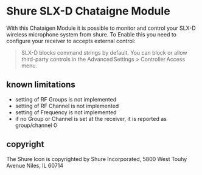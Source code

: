 # Shure SLX-D Chataigne Module
With this Chataigen Module it is possible to monitor and control your SLX-D wireless microphone system from shure. To Enable this you need to configure your receiver to accepts external control: 
>SLX-D blocks command strings by default. You can block or allow third-party controls in the Advanced Settings > Controller Access menu.
## known limitations
* setting of RF Groups is not implemented
* setting of RF Channel is not implemented
* setting of Frequency is not implemented
* if no Group or Channel is set at the receiver, it is reported as group/channel 0

## copyright
The Shure Icon is copyrighted by Shure Incorporated, 5800 West Touhy Avenue Niles, IL 60714